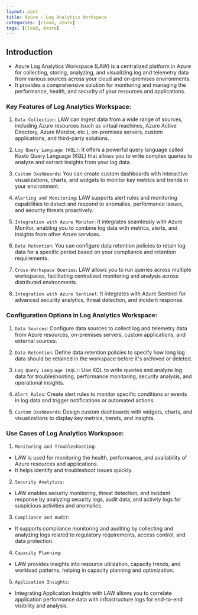 ```yaml
---
layout: post
title: Azure - Log Analytics Workspace
categories: [cloud, azure]
tags: [Cloud, Azure]
---
```


## Introduction
- Azure Log Analytics Workspace (LAW) is a centralized platform in Azure for collecting, storing, analyzing, and visualizing log and telemetry data from various sources across your cloud and on-premises environments. 
- It provides a comprehensive solution for monitoring and managing the performance, health, and security of your resources and applications.

### Key Features of Log Analytics Workspace:
1. `Data Collection`: LAW can ingest data from a wide range of sources, including Azure resources (such as virtual machines, Azure Active Directory, Azure Monitor, etc.), on-premises servers, custom applications, and third-party solutions.

2. `Log Query Language (KQL)`: It offers a powerful query language called Kusto Query Language (KQL) that allows you to write complex queries to analyze and extract insights from your log data.

3. `Custom Dashboards`: You can create custom dashboards with interactive visualizations, charts, and widgets to monitor key metrics and trends in your environment.

4. `Alerting and Monitoring`: LAW supports alert rules and monitoring capabilities to detect and respond to anomalies, performance issues, and security threats proactively.

5. `Integration with Azure Monitor`: It integrates seamlessly with Azure Monitor, enabling you to combine log data with metrics, alerts, and insights from other Azure services.

6. `Data Retention`: You can configure data retention policies to retain log data for a specific period based on your compliance and retention requirements.

7. `Cross-Workspace Queries`: LAW allows you to run queries across multiple workspaces, facilitating centralized monitoring and analysis across distributed environments.

8. `Integration with Azure Sentinel`: It integrates with Azure Sentinel for advanced security analytics, threat detection, and incident response.

### Configuration Options in Log Analytics Workspace:

1. `Data Sources`: Configure data sources to collect log and telemetry data from Azure resources, on-premises servers, custom applications, and external sources.

2. `Data Retention`: Define data retention policies to specify how long log data should be retained in the workspace before it's archived or deleted.

3. `Log Query Language (KQL)`: Use KQL to write queries and analyze log data for troubleshooting, performance monitoring, security analysis, and operational insights.

4. `Alert Rules`: Create alert rules to monitor specific conditions or events in log data and trigger notifications or automated actions.

5. `Custom Dashboards`: Design custom dashboards with widgets, charts, and visualizations to display key metrics, trends, and insights.

### Use Cases of Log Analytics Workspace:

1. `Monitoring and Troubleshooting`: 
- LAW is used for monitoring the health, performance, and availability of Azure resources and applications. 
- It helps identify and troubleshoot issues quickly.

2. `Security Analytics`: 
- LAW enables security monitoring, threat detection, and incident response by analyzing security logs, audit data, and activity logs for suspicious activities and anomalies.

3. `Compliance and Audit`: 
- It supports compliance monitoring and auditing by collecting and analyzing logs related to regulatory requirements, access control, and data protection.

4. `Capacity Planning`: 
- LAW provides insights into resource utilization, capacity trends, and workload patterns, helping in capacity planning and optimization.

5. `Application Insights`: 
- Integrating Application Insights with LAW allows you to correlate application performance data with infrastructure logs for end-to-end visibility and analysis.

